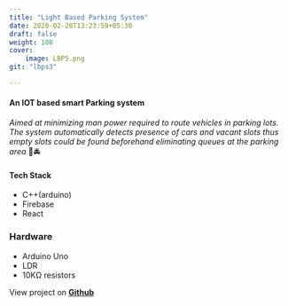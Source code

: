 ```yaml
---
title: "Light Based Parking System"
date: 2020-02-20T13:23:59+05:30
draft: false
weight: 100
cover:
    image: LBPS.png
git: "lbps3"

---
```



#### An IOT based smart Parking system 
*Aimed at minimizing man power required to route vehicles in parking lots. The system automatically detects presence of cars and vacant slots thus empty slots could be found beforehand eliminating queues at the parking area*
🚗🚔
#### Tech Stack
- C++(arduino)
- Firebase
- React 
### Hardware
- Arduino Uno
- LDR 
- 10KΩ resistors

View project on **[Github](https://github.com/overrkill/lbps3)**